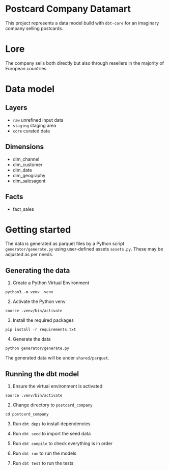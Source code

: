 # Postcard Company Datamart

This project represents a data model build with `dbt-core` for an imaginary company selling postcards.

# Lore
The company sells both directly but also through resellers in the majority of European countries.

# Data model

## Layers

- `raw` unrefined input data
- `staging` staging area
- `core` curated data

## Dimensions
- dim_channel
- dim_customer
- dim_date
- dim_geography
- dim_salesagent

## Facts
- fact_sales


# Getting started

The data is generated as parquet files by a Python script `generator/generate.py` using user-defined assets `assets.py`. These may be adjusted as per needs.


## Generating the data

1. Create a Python Virtual Environment

`python3 -m venv .venv`

2. Activate the Python venv

`source .venv/bin/activate`

3. Install the required packages

`pip install -r requirements.txt`

4. Generate the data

`python generator/generate.py`

The generated data will be under `shared/parquet`.


## Running the dbt model

1. Ensure the virtual environment is activated

`source .venv/bin/activate`

2. Change directory to `postcard_company`

`cd postcard_company`

3. Run `dbt deps` to install dependencies

4. Run `dbt seed` to import the seed data

5. Run `dbt compile` to check everything is in order

6. Run `dbt run` to run the models

7. Run `dbt test` to run the tests


